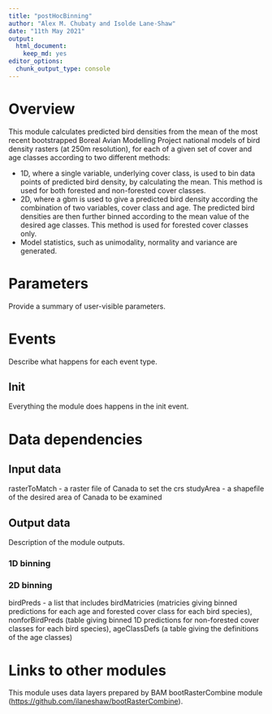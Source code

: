 ```yaml
---
title: "postHocBinning"
author: "Alex M. Chubaty and Isolde Lane-Shaw"
date: "11th May 2021"
output: 
  html_document: 
    keep_md: yes
editor_options:
  chunk_output_type: console
---
```



# Overview


This module calculates predicted bird densities from the mean of the most recent bootstrapped Boreal Avian Modelling Project national models of bird density rasters (at 250m resolution), for each of a given set of cover and age classes according to two different methods:
  - 1D, where a single variable, underlying cover class, is used to bin data points of predicted bird density, by calculating the mean. This method is used for both forested and non-forested cover classes.
  - 2D, where a gbm is used to give a predicted bird density according the combination of two variables, cover class and age. The predicted bird densities are then further binned according to the mean value of the desired age classes. This method is used for forested cover classes only.
  - Model statistics, such as unimodality, normality and variance are generated.
  


# Parameters

Provide a summary of user-visible parameters.


# Events

Describe what happens for each event type.

## Init

Everything the module does happens in the init event.


# Data dependencies

## Input data

rasterToMatch - a raster file of Canada to set the crs 
studyArea - a shapefile of the desired area of Canada to be examined

## Output data

Description of the module outputs.

### 1D binning


### 2D binning

birdPreds - a list that includes birdMatricies (matricies giving binned predictions for each age and forested cover class for each bird species), nonforBirdPreds (table giving binned 1D predictions for non-forested cover classes for each bird species), ageClassDefs (a table giving the definitions of the age classes) 



# Links to other modules

This module uses data layers prepared by BAM bootRasterCombine module (<https://github.com/ilaneshaw/bootRasterCombine>).

